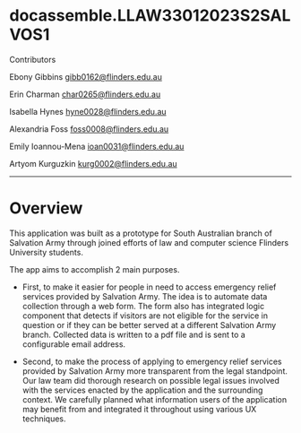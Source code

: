 # docassemble.LLAW33012023S2SALVOS1

Contributors

Ebony Gibbins gibb0162@flinders.edu.au

Erin Charman char0265@flinders.edu.au

Isabella Hynes hyne0028@flinders.edu.au

Alexandria Foss foss0008@flinders.edu.au

Emily Ioannou-Mena ioan0031@flinders.edu.au

Artyom Kurguzkin kurg0002@flinders.edu.au 

---

# Overview

This application was built as a prototype for South Australian branch of Salvation Army through joined efforts of law and computer science Flinders University students. 

The app aims to accomplish 2 main purposes. 

- First, to make it easier for people in need to access emergency relief services provided by Salvation Army. The idea is to automate data collection through a web form. The form also has integrated logic component that detects if visitors are not eligible for the service in question or if they can be better served at a different Salvation Army branch. Collected data is written to a pdf file and is sent to a configurable email address. 

- Second, to make the process of applying to emergency relief services provided by Salvation Army more transparent from the legal standpoint. Our law team did thorough research on possible legal issues involved with the services enacted by the application and the surrounding context. We carefully planned what information users of the application may benefit from and integrated it throughout using various UX techniques. 
